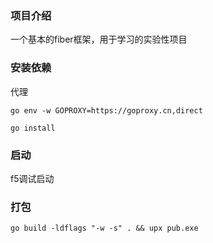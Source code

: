 ### 项目介绍
一个基本的fiber框架，用于学习的实验性项目

### 安装依赖
代理
```
go env -w GOPROXY=https://goproxy.cn,direct
```
```
go install
```
### 启动
f5调试启动

### 打包
```
go build -ldflags "-w -s" . && upx pub.exe
```